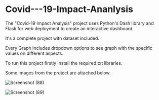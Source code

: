 # Covid---19-Impact-Ananlysis

The "Covid-19 Impact Analysis" project uses Python's Dash
library and Flask for web deployment to create an interactive
dashboard.

It's a complete project with dataset included.

Every Graph includes dropdown options to see graph with the specific values on different aspects.

To run this project firstly install the required.txt libraries.

Some images from the project are attached below.


![Screenshot (88)](https://github.com/surajsoni22/Covid---19-Impact-Ananlysis/assets/155123692/08d339a7-a915-48e6-bec2-a6f0126c9281)


![Screenshot (89)](https://github.com/surajsoni22/Covid---19-Impact-Ananlysis/assets/155123692/aed91f74-caf2-4cf2-9ac4-28a27a6d92e4)
